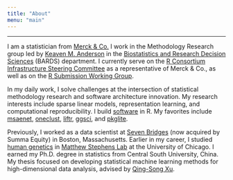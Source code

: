 ```yaml
---
title: "About"
menu: "main"
---
```


*  *  *  *

I am a statistician from [Merck & Co.](https://www.merck.com/)
I work in the Methodology Research group led by
[Keaven M. Anderson](https://keaven.github.io/)
in the [Biostatistics and Research Decision Sciences](https://jobs.merck.com/bards) (BARDS) department.
I currently serve on the
[R Consortium Infrastructure Steering Committee](https://www.r-consortium.org/about/governance)
as a representative of Merck & Co., as well as on the
[R Submission Working Group](https://rconsortium.github.io/submissions-wg/).

In my daily work, I solve challenges at the intersection of
statistical methodology research and software architecture innovation.
My research interests include sparse linear models,
representation learning, and computational reproducibility.
I build [software](https://nanx.me/software/) in R.
My favorites include
[msaenet](https://nanx.me/msaenet/),
[oneclust](https://nanx.me/oneclust/),
[liftr](https://liftr.me/),
[ggsci](https://nanx.me/ggsci/),
and
[pkglite](https://merck.github.io/pkglite/).

Previously, I worked as a data scientist at
[Seven Bridges](https://www.sevenbridges.com/)
(now acquired by Summa Equity) in Boston, Massachusetts.
Earlier in my career, I studied [human genetics](https://genes.uchicago.edu/) in
[Matthew Stephens Lab](https://stephenslab.uchicago.edu/)
at the University of Chicago.
I earned my Ph.D. degree in statistics from Central South University, China.
My thesis focused on developing statistical machine learning methods for
high-dimensional data analysis, advised by
[Qing-Song Xu](https://scholar.google.com/citations?user=b98MXiYAAAAJ&hl=en).
